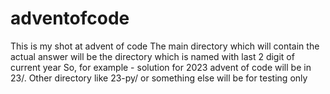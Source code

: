 # adventofcode
This is my shot at advent of code
The main directory which will contain the actual answer will be the directory which is named with last 2 digit of current year
So, for example - solution for 2023 advent of code will be in 23/. Other directory like 23-py/ or something else will be for testing only
